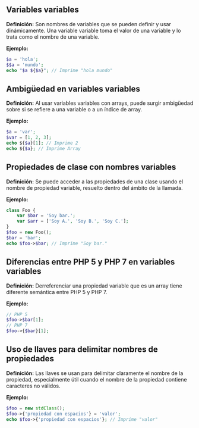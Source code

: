 ## Variables variables

**Definición:** Son nombres de variables que se pueden definir y usar dinámicamente. Una variable variable toma el valor de una variable y lo trata como el nombre de una variable.

**Ejemplo:**

```php
$a = 'hola';
$$a = 'mundo';
echo "$a ${$a}"; // Imprime "hola mundo"
```

## Ambigüedad en variables variables

**Definición:** Al usar variables variables con arrays, puede surgir ambigüedad sobre si se refiere a una variable o a un índice de array.

**Ejemplo:**

```php
$a = 'var';
$var = [1, 2, 3];
echo ${$a}[1]; // Imprime 2
echo ${$a}; // Imprime Array
```

## Propiedades de clase con nombres variables

**Definición:** Se puede acceder a las propiedades de una clase usando el nombre de propiedad variable, resuelto dentro del ámbito de la llamada.

**Ejemplo:**

```php
class Foo {
    var $bar = 'Soy bar.';
    var $arr = ['Soy A.', 'Soy B.', 'Soy C.'];
}
$foo = new Foo();
$bar = 'bar';
echo $foo->$bar; // Imprime "Soy bar."
```

## Diferencias entre PHP 5 y PHP 7 en variables variables

**Definición:** Derreferenciar una propiedad variable que es un array tiene diferente semántica entre PHP 5 y PHP 7.

**Ejemplo:**

```php
// PHP 5
$foo->$bar[1];
// PHP 7
$foo->{$bar}[1];
```

## Uso de llaves para delimitar nombres de propiedades

**Definición:** Las llaves se usan para delimitar claramente el nombre de la propiedad, especialmente útil cuando el nombre de la propiedad contiene caracteres no válidos.

**Ejemplo:**

```php
$foo = new stdClass();
$foo->{'propiedad con espacios'} = 'valor';
echo $foo->{'propiedad con espacios'}; // Imprime "valor"
```
